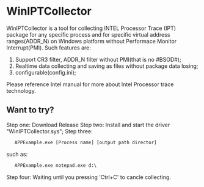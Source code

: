 # WinIPTCollector
WinIPTCollector is a tool for collecting INTEL Processor Trace (IPT) package for any specific process and for specific virtual address ranges(ADDR_N) on Windows platform without Performace Monitor Interrupt(PMI).
Such features are:
1. Support CR3 filter, ADDR_N filter without PMI(that is no #BSOD#);
2. Realtime data collecting and saving as files without package data losing;
3. configurable(config.ini);


Please reference Intel manual for more about Intel Processor trace technology.

## Want to try?
Step one: Download Release
Step two:
Install and start the driver "WinIPTCollector.sys";
Step three:
```bat
   APPExample.exe [Process name] [output path director]
```
such as:
```bat
   APPExample.exe notepad.exe d:\
```
Step four:
   Waiting until you pressing 'Ctrl+C' to cancle collecting.
